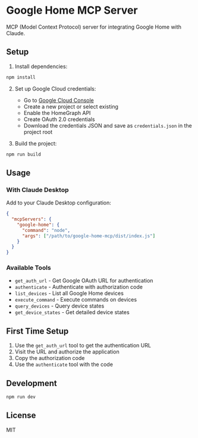 # Google Home MCP Server

MCP (Model Context Protocol) server for integrating Google Home with Claude.

## Setup

1. Install dependencies:
```bash
npm install
```

2. Set up Google Cloud credentials:
   - Go to [Google Cloud Console](https://console.cloud.google.com/)
   - Create a new project or select existing
   - Enable the HomeGraph API
   - Create OAuth 2.0 credentials
   - Download the credentials JSON and save as `credentials.json` in the project root

3. Build the project:
```bash
npm run build
```

## Usage

### With Claude Desktop

Add to your Claude Desktop configuration:

```json
{
  "mcpServers": {
    "google-home": {
      "command": "node",
      "args": ["/path/to/google-home-mcp/dist/index.js"]
    }
  }
}
```

### Available Tools

- `get_auth_url` - Get Google OAuth URL for authentication
- `authenticate` - Authenticate with authorization code
- `list_devices` - List all Google Home devices
- `execute_command` - Execute commands on devices
- `query_devices` - Query device states
- `get_device_states` - Get detailed device states

## First Time Setup

1. Use the `get_auth_url` tool to get the authentication URL
2. Visit the URL and authorize the application
3. Copy the authorization code
4. Use the `authenticate` tool with the code

## Development

```bash
npm run dev
```

## License

MIT